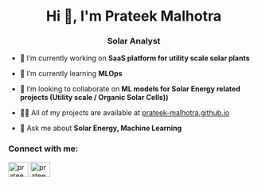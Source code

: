 <h1 align="center">Hi 👋, I'm Prateek Malhotra</h1>
<h3 align="center">Solar Analyst</h3>

- 🔭 I’m currently working on **SaaS platform for utility scale solar plants**

- 🌱 I’m currently learning **MLOps**

- 👯 I’m looking to collaborate on **ML models for Solar Energy related projects (Utility scale / Organic Solar Cells))**

- 👨‍💻 All of my projects are available at [prateek-malhotra.github.io](https://prateek-malhotra.github.io/)

- 💬 Ask me about **Solar Energy, Machine Learning**

<h3 align="left">Connect with me:</h3>
<p align="left">
<a href="https://twitter.com/prateek13061993" target="blank"><img align="center" src="https://raw.githubusercontent.com/rahuldkjain/github-profile-readme-generator/master/src/images/icons/Social/twitter.svg" alt="prateek13061993" height="30" width="40" /></a>
<a href="https://linkedin.com/in/prateek-malhotra" target="blank"><img align="center" src="https://raw.githubusercontent.com/rahuldkjain/github-profile-readme-generator/master/src/images/icons/Social/linked-in-alt.svg" alt="prateek-malhotra" height="30" width="40" /></a>
</p>

